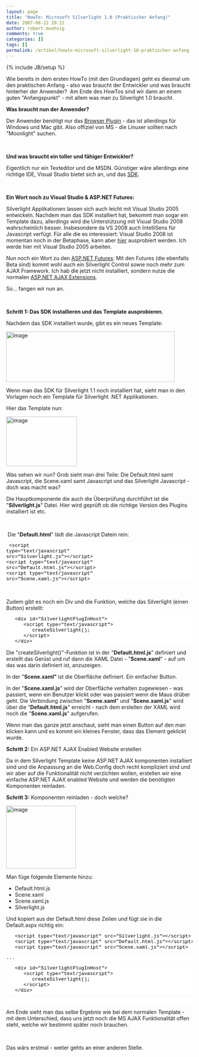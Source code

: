 ```yaml
---
layout: page
title: "HowTo: Microsoft Silverlight 1.0 (Praktischer Anfang)"
date: 2007-08-22 20:22
author: robert.muehsig
comments: true
categories: []
tags: []
permalink: /artikel/howto-microsoft-silverlight-10-praktischer-anfang
---
```

{% include JB/setup %}
<p>Wie bereits in dem ersten HowTo (mit den Grundlagen) geht es diesmal um den praktischen Anfang - also was braucht der Entwickler und was braucht hinterher der Anwender?&nbsp;&nbsp;Am Ende des HowTos sind wir dann an einem guten "Anfangspunkt" - mit allem was man zu Silverlight 1.0 braucht.</p> <p><strong>Was braucht nun der Anwender?</strong></p> <p>Der Anwender benötigt nur das <a title="Silverlight Runtime" href="http://www.microsoft.com/silverlight/downloads.aspx" target="_blank">Browser Plugin</a> - das ist allerdings für Windows und Mac gibt. Also offiziel von MS - die Linuxer sollten nach "Moonlight" suchen.</p> <p>&nbsp;</p> <p><strong>Und was braucht ein toller und fähiger Entwickler?</strong></p> <p>Eigentlich nur ein Texteditor und die MSDN. Günstiger wäre allerdings eine richtige IDE, Visual Studio bietet sich an, und das <a title="Silverlight 1.0 SDK" href="http://msdn.microsoft.com/vstudio/eula.aspx?id=a40f3ffc-2657-02ec-7d67-7a79b4eac832" target="_blank">SDK</a>.</p> <p>&nbsp;</p> <p><strong>Ein Wort noch zu Visual Studio &amp; ASP.NET Futures:</strong></p> <p>Silverlight Applikationen lassen sich auch leicht mit Visual Studio 2005 entwickeln. Nachdem man das SDK installiert hat, bekommt man sogar ein Template dazu, allerdings wird die Unterstützung mit Visual Studio 2008 wahrscheinlich besser. Insbesondere da VS 2008 auch IntelliSens für Javascript verfügt. Für alle die es interessiert: Visual Studio 2008 ist momentan noch in der Betaphase, kann aber <a title="Visual Studio 2008 Beta 2" href="http://msdn2.microsoft.com/en-us/vstudio/aa700831.aspx" target="_blank">hier</a> ausprobiert werden. Ich werde hier mit Visual Studio 2005 arbeiten.</p> <p>Nun noch ein Wort zu den <a title="ASP.NET AJAX Futures" href="http://asp.net/downloads/futures/" target="_blank">ASP.NET Futures</a>: Mit den Futures (die ebenfalls Beta sind) kommt wohl auch ein Silverlight Control sowie noch mehr zum AJAX Framework. Ich hab die jetzt nicht installiert, sondern nutze die normalen <a title="MS AJAX" href="http://www.asp.net/ajax/" target="_blank">ASP.NET AJAX Extensions</a>. </p> <p>So... fangen wir nun an.</p> <p>&nbsp;</p> <p><strong>Schritt 1: Das SDK installieren und das Template ausprobieren.</strong></p> <p>Nachdem das SDK installiert wurde, gibt es ein neues Template:</p> <p><a href="{{BASE_PATH}}/assets/wp-images/image2.png" atomicselection="true"><img style="border-top-width: 0px; border-left-width: 0px; border-bottom-width: 0px; border-right-width: 0px" height="136" alt="image" src="{{BASE_PATH}}/assets/wp-images/image-thumb2.png" width="455" border="0"></a> </p> <p>Wenn man das SDK für Silverlight 1.1 noch installiert hat, sieht man in den Vorlagen noch ein Template für Silverlight .NET Applikationen.</p> <p>Hier das Template nun:</p> <p><a href="{{BASE_PATH}}/assets/wp-images/image3.png" atomicselection="true"><img style="border-top-width: 0px; border-left-width: 0px; border-bottom-width: 0px; border-right-width: 0px" height="134" alt="image" src="{{BASE_PATH}}/assets/wp-images/image-thumb3.png" width="191" border="0"></a></p> <p>Was sehen wir nun?&nbsp;Grob sieht man drei Teile:&nbsp;Die Default.html samt Javascript, die Scene.xaml samt Javascript und das Silverlight Javascript - doch was macht was?</p> <p>Die Hauptkomponente die auch die Überprüfung durchführt ist die "<strong>Silverlight.js</strong>" Datei. Hier wird geprüft ob die richtige Version des Plugins installiert ist&nbsp;etc.</p> <p>&nbsp;</p> <p>&nbsp;Die "<strong>Default.html</strong>" lädt die Javascript Datein rein:</p> <div class="CodeFormatContainer"> <style>
<!--
.csharpcode, .csharpcode pre
{
	font-size: small;
	color: black;
	font-family: consolas, "Courier New", courier, monospace;
	background-color: #ffffff;
	/*white-space: pre;*/
}

.csharpcode pre { margin: 0em; }

.csharpcode .rem { color: #008000; }

.csharpcode .kwrd { color: #0000ff; }

.csharpcode .str { color: #006080; }

.csharpcode .op { color: #0000c0; }

.csharpcode .preproc { color: #cc6633; }

.csharpcode .asp { background-color: #ffff00; }

.csharpcode .html { color: #800000; }

.csharpcode .attr { color: #ff0000; }

.csharpcode .alt 
{
	background-color: #f4f4f4;
	width: 100%;
	margin: 0em;
}

.csharpcode .lnum { color: #606060; }

-->
</style> <pre class="csharpcode">   &lt;script type=<span class="str">"text/javascript"</span> src=<span class="str">"Silverlight.js"</span>&gt;&lt;/script&gt;
   &lt;script type=<span class="str">"text/javascript"</span> src=<span class="str">"Default.html.js"</span>&gt;&lt;/script&gt;
   &lt;script type=<span class="str">"text/javascript"</span> src=<span class="str">"Scene.xaml.js"</span>&gt;&lt;/script&gt;</pre></div>
<p>&nbsp;</p>
<p>Zudem gibt es noch ein Div und die Funktion, welche das Silverlight (einen Button) erstellt:</p>
<div class="CodeFormatContainer"><pre class="csharpcode">   &lt;div id=<span class="str">"SilverlightPlugInHost"</span>&gt;
      &lt;script type=<span class="str">"text/javascript"</span>&gt;
         createSilverlight();
      &lt;/script&gt;
   &lt;/div&gt;</pre></div>
<p>Die "createSilverlight()"-Funktion ist in der "<strong>Default.html.js</strong>" definiert und erstellt das Gerüst und ruf dann die XAML Datei - "<strong>Scene.xaml</strong>" - auf um das was darin definiert ist, anzuzeigen.</p>
<p>In der "<strong>Scene.xaml" </strong>ist die Oberfläche definiert. Ein einfacher Button.</p>
<p>In der "<strong>Scene.xaml.js</strong>" wird der Oberfläche verhalten zugewiesen - was passiert, wenn ein Benutzer klickt oder was passiert wenn die Maus drüber geht. Die Verbindung zwischen "<strong>Scene.xaml</strong>" und "<strong>Scene.xaml.js</strong>" wird über die "<strong>Default.html.js</strong>" erreicht - nach dem erstellen der XAML wird noch die "<strong>Scene.xaml.js</strong>" aufgerufen.</p>
<p>Wenn man das ganze jetzt anschaut, sieht man einen Button auf den man klicken kann und es kommt ein kleines Fenster, dass das Element geklickt wurde.</p>
<p><strong>Schritt 2:</strong> Ein ASP.NET AJAX Enabled Website erstellen</p>
<p>Da in dem Silverlight Template keine ASP.NET AJAX komponenten installiert sind und die Anpassung an die Web.Config doch recht kompliziert sind und wir aber auf die Funktionalität nicht verzichten wollen, erstellen wir eine einfache ASP.NET AJAX enabled Website und werden die benötigten Komponenten reinladen.</p>
<p><strong>Schritt 3:</strong> Komponenten reinladen - doch welche?</p>
<p><a href="{{BASE_PATH}}/assets/wp-images/image4.png" atomicselection="true"><img style="border-top-width: 0px; border-left-width: 0px; border-bottom-width: 0px; border-right-width: 0px" height="169" alt="image" src="{{BASE_PATH}}/assets/wp-images/image-thumb4.png" width="188" border="0"></a> </p>
<p>Man füge folgende Elemente hinzu:</p>
<ul>
<li>Default.html.js 
<li>Scene.xaml 
<li>Scene.xaml.js 
<li>Silverlight.js</li></ul>
<p>Und kopiert aus der Default.html diese Zeilen und fügt sie in die Default.aspx richtig ein:</p>
<div class="CodeFormatContainer"><pre class="csharpcode">   &lt;script type=<span class="str">"text/javascript"</span> src=<span class="str">"Silverlight.js"</span>&gt;&lt;/script&gt;
   &lt;script type=<span class="str">"text/javascript"</span> src=<span class="str">"Default.html.js"</span>&gt;&lt;/script&gt;
   &lt;script type=<span class="str">"text/javascript"</span> src=<span class="str">"Scene.xaml.js"</span>&gt;&lt;/script&gt;</pre><pre class="csharpcode">...</pre></div>
<div class="CodeFormatContainer"><pre class="csharpcode">   &lt;div id=<span class="str">"SilverlightPlugInHost"</span>&gt;
      &lt;script type=<span class="str">"text/javascript"</span>&gt;
         createSilverlight();
      &lt;/script&gt;
   &lt;/div&gt;</pre><pre class="csharpcode">&nbsp;</pre>
<p>Am Ende sieht man das selbe Ergebnis wie bei dem normalen Template - mit dem Unterschied, dass uns jetzt noch die MS AJAX Funktionalität offen steht, welche wir bestimmt später noch brauchen.</p>
<p>&nbsp;</p>
<p>Das wärs erstmal - weiter gehts an einer anderen Stelle.</p></div>
